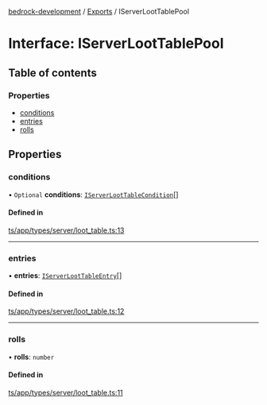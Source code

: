[bedrock-development](../README.md) / [Exports](../modules.md) / IServerLootTablePool

# Interface: IServerLootTablePool

## Table of contents

### Properties

- [conditions](IServerLootTablePool.md#conditions)
- [entries](IServerLootTablePool.md#entries)
- [rolls](IServerLootTablePool.md#rolls)

## Properties

### conditions

• `Optional` **conditions**: [`IServerLootTableCondition`](IServerLootTableCondition.md)[]

#### Defined in

[ts/app/types/server/loot_table.ts:13](https://github.com/DauntlessStudio/Bedrock-Developments/blob/9a78313/ts/app/types/server/loot_table.ts#L13)

___

### entries

• **entries**: [`IServerLootTableEntry`](IServerLootTableEntry.md)[]

#### Defined in

[ts/app/types/server/loot_table.ts:12](https://github.com/DauntlessStudio/Bedrock-Developments/blob/9a78313/ts/app/types/server/loot_table.ts#L12)

___

### rolls

• **rolls**: `number`

#### Defined in

[ts/app/types/server/loot_table.ts:11](https://github.com/DauntlessStudio/Bedrock-Developments/blob/9a78313/ts/app/types/server/loot_table.ts#L11)
